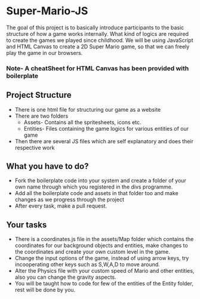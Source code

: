 # Super-Mario-JS

The goal of this project is to basically introduce participants to the
basic structure of how a game works internally. What kind of logics are required to create the games we played since childhood. We will be using JavaScript and HTML Canvas to create a 2D Super Mario game, so that we can freely play the game in our browsers.

### Note- A cheatSheet for HTML Canvas has been provided with boilerplate

## Project Structure

- There is one html file for structuring our game as a website
- There are two folders
  - Assets- Contains all the spritesheets, icons etc.
  - Entities- Files containing the game logics for various entities of our game
- Then there are several JS files which are self explanatory and does their respective work

## What you have to do?

- Fork the boilerplate code into your system and create a folder of your own name through which you registered in the divs programme.
- Add all the boilerplate code and assets in that folder too and make changes as we progress through the project
- After every task, make a pull request.

## Your tasks

- There is a coordinates.js file in the assets/Map folder which contains the coordinates for our background objects and entities, make changes to the coordinates and create your own custom level in the game.
- Change the input options of the game, instead of using arrow keys, try incooperating other keys such as S,W,A,D to move around.
- Alter the Physics file with your custom speed of Mario and other entities, also you can change the gravity aspects.
- You will be taught how to code for few of the entities of the Entity folder, rest will be done by you.
